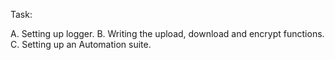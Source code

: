 Task:

A. Setting up logger.
B. Writing the upload, download and encrypt functions.
C. Setting up an Automation suite.